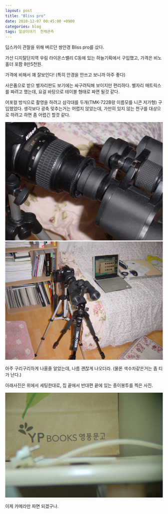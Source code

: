 ```yaml
---
layout: post
title: "Bliss pro"
date: 2010-12-07 00:45:00 +0900
categories: blog
tags: 일상이야기  천체관측
---
```


딥스카이 관찰을 위해 벼르던 쌍안경 Bliss pro를 샀다.

가산 디지탈단지역 우림 라이온스밸리 C동에 있는 하늘기획에서 구입했고, 가격은 비노홀더 포함 8만5천원.

가격에 비해서 꽤 잘보인다! (특히 안경을 안쓰고 보니까 아주 좋다)

사은품으로 받으 별자리판도 보기에는 싸구려틱해 보이지만 편리하다. 별자리 매트릭스를 짜려고 했는데, 요걸 바탕으로 테이블 형태로 짜면 될것 같다.

어포컬 방식으로 촬영을 하려고 삼각대를 두개(TMK-722B랑 이름모를 니콘 저가형) 구입했었다. 생각보다 광축 맞추는거는 어렵지 않았는데, 가만히 있지 않는 천구를 대상으로 하려고 하면 좀 어렵긴 할것 같다.

<img src="/assets/img/post/bliss-pro-afocal.jpg" style="width: 600px;" />

<img src="/assets/img/post/bliss-pro-afocal-system.jpg" style="width: 600px;" />

아주 구리구리하게 나올줄 알았는데, 나름 괜찮게 나오더라. (물론 색수차같은거는 좀 티가 난다.)

아래사진은 위에서 세팅한대로, 집 끝에서 반대편 끝에 있는 종이봉투를 찍은 사진.

<img src="/assets/img/post/bliss-pro-my-room.jpg" style="width: 600px;" />


이제 카메라만 파면 되겠구나.

